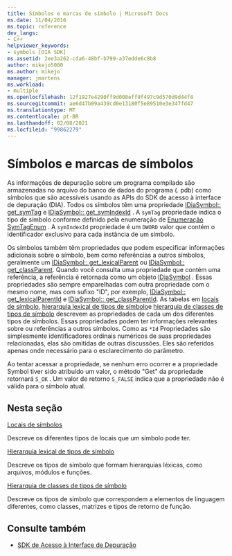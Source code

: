 ```yaml
---
title: Símbolos e marcas de símbolo | Microsoft Docs
ms.date: 11/04/2016
ms.topic: reference
dev_langs:
- C++
helpviewer_keywords:
- symbols [DIA SDK]
ms.assetid: 2ee3a262-cda6-48bf-b799-a37edde6c8b8
author: mikejo5000
ms.author: mikejo
manager: jmartens
ms.workload:
- multiple
ms.openlocfilehash: 12f1927e4290ff9d008eff9f497c9d570d9d44f8
ms.sourcegitcommit: ae6d47b09a439cd0e13180f5e89510e3e347fd47
ms.translationtype: MT
ms.contentlocale: pt-BR
ms.lasthandoff: 02/08/2021
ms.locfileid: "99862279"
---
```

# <a name="symbols-and-symbol-tags"></a>Símbolos e marcas de símbolos
As informações de depuração sobre um programa compilado são armazenadas no arquivo do banco de dados do programa (. pdb) como símbolos que são acessíveis usando as APIs do SDK de acesso à interface de depuração (DIA). Todos os símbolos têm uma propriedade [IDiaSymbol:: get_symTag](../../debugger/debug-interface-access/idiasymbol-get-symtag.md) e [IDiaSymbol:: get_symIndexId](../../debugger/debug-interface-access/idiasymbol-get-symindexid.md) . A `symTag` propriedade indica o tipo de símbolo conforme definido pela enumeração de [Enumeração SymTagEnum](../../debugger/debug-interface-access/symtagenum.md) . A `symIndexId` propriedade é um `DWORD` valor que contém o identificador exclusivo para cada instância de um símbolo.

 Os símbolos também têm propriedades que podem especificar informações adicionais sobre o símbolo, bem como referências a outros símbolos, geralmente um [IDiaSymbol:: get_lexicalParent](../../debugger/debug-interface-access/idiasymbol-get-lexicalparent.md) ou [IDiaSymbol:: get_classParent](../../debugger/debug-interface-access/idiasymbol-get-classparent.md). Quando você consulta uma propriedade que contém uma referência, a referência é retornada como um objeto [IDiaSymbol](../../debugger/debug-interface-access/idiasymbol.md) . Essas propriedades são sempre emparelhadas com outra propriedade com o mesmo nome, mas com sufixo "ID", por exemplo, [IDiaSymbol:: get_lexicalParentId](../../debugger/debug-interface-access/idiasymbol-get-lexicalparentid.md) e [IDiaSymbol:: get_classParentId](../../debugger/debug-interface-access/idiasymbol-get-classparentid.md). As tabelas em [locais de símbolo](../../debugger/debug-interface-access/symbol-locations.md), [hierarquia lexical de tipos de símbolo](../../debugger/debug-interface-access/lexical-hierarchy-of-symbol-types.md)e [hierarquia de classes de tipos de símbolo](../../debugger/debug-interface-access/class-hierarchy-of-symbol-types.md) descrevem as propriedades de cada um dos diferentes tipos de símbolos. Essas propriedades podem ter informações relevantes sobre ou referências a outros símbolos. Como as `*Id` Propriedades são simplesmente identificadores ordinais numéricos de suas propriedades relacionadas, elas são omitidas de outras discussões. Eles são referidos apenas onde necessário para o esclarecimento do parâmetro.

 Ao tentar acessar a propriedade, se nenhum erro ocorrer e a propriedade Symbol tiver sido atribuído um valor, o método "Get" da propriedade retornará `S_OK` . Um valor de retorno `S_FALSE` indica que a propriedade não é válida para o símbolo atual.

## <a name="in-this-section"></a>Nesta seção

[Locais de símbolos](../../debugger/debug-interface-access/symbol-locations.md)

Descreve os diferentes tipos de locais que um símbolo pode ter.

[Hierarquia lexical de tipos de símbolo](../../debugger/debug-interface-access/lexical-hierarchy-of-symbol-types.md)

Descreve os tipos de símbolo que formam hierarquias léxicas, como arquivos, módulos e funções.

[Hierarquia de classes de tipos de símbolo](../../debugger/debug-interface-access/class-hierarchy-of-symbol-types.md)

Descreve os tipos de símbolo que correspondem a elementos de linguagem diferentes, como classes, matrizes e tipos de retorno de função.

## <a name="see-also"></a>Consulte também

- [SDK de Acesso à Interface de Depuração](../../debugger/debug-interface-access/debug-interface-access-sdk.md)
